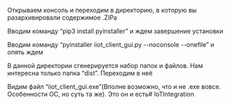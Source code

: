 Открываем консоль и переходим в директорию, в которую вы разархивировали содержимое .ZIPa

Вводим команду “pip3 install pyinstaller” и ждем завершение установки

Вводим команду “pyinstaller iiot_client_gui.py --noconsole --onefile” и опять ждем

В данной директории сгенерируется набор папок и файлов. Нам интересна только папка “dist”. Переходим в неё

Видим файл “iiot_client_gui.exe”(Вполне возможно, что и не .exe вовсе. Особенности ОС, но суть та же). Это он и есть# IoTIntegration
